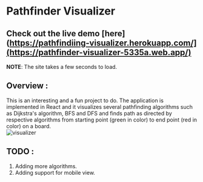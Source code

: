 # Pathfinder Visualizer  
## Check out the live demo [here](https://pathfindiing-visualizer.herokuapp.com/](https://pathfinder-visualizer-5335a.web.app/)  
**NOTE**: The site takes a few seconds to load.

## Overview :  
This is an interesting and a fun project to do. The application is implemented in React and it visualizes several pathfinding algorithms such as Dijkstra's algorithm, BFS and DFS and finds path as directed by respective algorithms from starting point (green in color) to end point (red in color) on a board.   
![visualizer](https://user-images.githubusercontent.com/64739048/113423718-949fd600-93ec-11eb-8281-0a8631af2171.png)

## TODO :  
1. Adding more algorithms.  
2. Adding support for mobile view.
